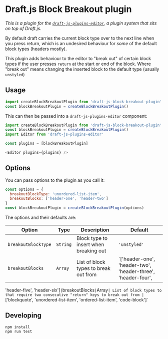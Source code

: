 # Draft.js Block Breakout plugin

*This is a plugin for the [`draft-js-plugins-editor`](https://www.draft-js-plugins.com/), a plugin system that sits on top of Draft.js.*

By default draft carries the current block type over to the next line when you press return, which is an undesired behaviour for _some_ of the default block types (headers mostly).

This plugin adds behaviour to the editor to "break out" of certain block types if the user presses `return` at the start or end of the block. Where "break out" means changing the inserted block to the default type (usually `unstyled`)

## Usage

```js
import createBlockBreakoutPlugin from 'draft-js-block-breakout-plugin'
const blockBreakoutPlugin = createBlockBreakoutPlugin()
```

This can then be passed into a `draft-js-plugins-editor` component:

```js
import createBlockBreakoutPlugin from 'draft-js-block-breakout-plugin'
const blockBreakoutPlugin = createBlockBreakoutPlugin()
import Editor from 'draft-js-plugins-editor'

const plugins = [blockBreakoutPlugin]

<Editor plugins={plugins} />
```

## Options

You can pass options to the plugin as you call it:

```js
const options = {
  breakoutBlockType: 'unordered-list-item',
  breakoutBlocks: ['header-one', 'header-two']
}
const blockBreakoutPlugin = createBlockBreakoutPlugin(options)
```

The options and their defaults are:

| Option | Type | Description | Default |
| --- | --- | --- | --- |
| `breakoutBlockType` | `String` | Block type to insert when breaking out | `'unstyled'`
| `breakoutBlocks` | `Array` | List of block types to break out from | `['header-one', 'header-two', 'header-three', 'header-four',
'header-five', 'header-six']`
| `breakoutBlocks` | `Array` | List of block types to that require two consecutive "return" keys to break out from | `['blockquote', 'unordered-list-item', 'ordered-list-item', 'code-block']`

## Developing

```
npm install
npm run test
```
